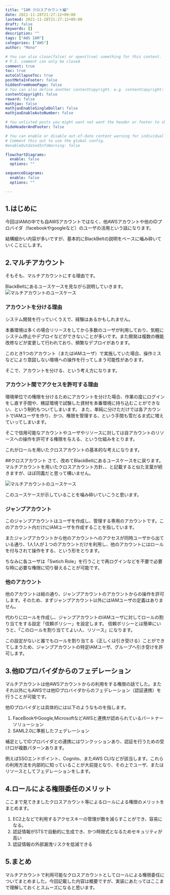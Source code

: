```yaml
---
title: "IAM クロスアカウント編"
date: 2021-11-28T21:27:12+09:00
lastmod: 2021-11-28T21:27:12+09:00
draft: false
keywords: []
description: ""
tags: ["AWS IAM"]
categories: ["AWS"]
author: "Mono"

# You can also close(false) or open(true) something for this content.
# P.S. comment can only be closed
comment: true
toc: true
autoCollapseToc: true
postMetaInFooter: false
hiddenFromHomePage: false
# You can also define another contentCopyright. e.g. contentCopyright: "This is another copyright."
contentCopyright: false
reward: false
mathjax: false
mathjaxEnableSingleDollar: false
mathjaxEnableAutoNumber: false

# You unlisted posts you might want not want the header or footer to show
hideHeaderAndFooter: false

# You can enable or disable out-of-date content warning for individual post.
# Comment this out to use the global config.
#enableOutdatedInfoWarning: false

flowchartDiagrams:
  enable: false
  options: ""

sequenceDiagrams: 
  enable: false
  options: ""

---
```


<!--more-->
## 1.はじめに
今回はIAMの中でも自AWSアカウントではなく、他AWSアカウントや他のIDプロバイダ（facebookやgoogleなど）のユーザの活用という話になります。

結構細かい内容が多いですが、基本的にBlackBeltの説明をベースに嚙み砕いていくことにします。

## 2.マルチアカウント
そもそも、マルチアカウントにする理由です。

BlackBeltにあるユースケースを見ながら説明していきます。
![マルチアカウントのユースケース](/img/iam/iam-06.jpg)

### アカウントを分ける理由
システム開発を行っていくうえで、経験はあるかもしれません。

本番環境は多くの場合リリースをしてから多数のユーザが利用しており、気軽にシステム停止やデプロイなどができないことが多いです。また開発は複数の機能改修などが変更して行われており、頻繁なデプロイがあります。

このとき1つのアカウント（またはIAMユーザ）で実施していた場合、操作ミスなどにより意図しない環境への操作を行ってしまう可能性があります。

そこで、アカウントを分ける、という考え方になります。

### アカウント間でアクセスを許可する理由
環境単位での権限を分けるためにアカウントを分けた場合、作業の度にログインをし直す手間や、検証環境で試験した資材を本番環境に持ち込むことができない、という制約もついてしまいます。
また、単純に分けただけでは各アカウントでIAMユーザを作り、かつ、権限を管理する、という手間も雪だるま式に増えていってしまいます。

そこで信用可能なアカウントやユーザやリソースに対しては自アカウントのリソースへの操作を許可する権限を与える、という仕組みをとります。

これがロールを用いたクロスアカウントの基本的な考えになります。

##クロスアカウント
さて、改めてBlackBeltにあるユースケースをに戻ります。
マルチアカウントを用いたクロスアカウント方針、、と記載すると似た言葉が続きますが、ほぼ同義だと思って構いません。

![マルチアカウントのユースケース](/img/iam/iam-06.jpg)

このユースケースが示していることを噛み砕いていこうと思います。

### ジャンプアカウント
このジャンプアカウントはユーザを作成し、管理する専用のアカウントです。このアカウント内だけにIAMユーザを作成することを指しています。

またジャンプアカウントから他のアカウントへのアクセスが同時ユーザから出ている通り、1人1人が１つのアカウントだけを利用し、他のアカウントにはロールを付与されて操作をする、という形をとります。

ちなみに各ユーザは「Swtich Role」を行うことで再ログインなどを不要で必要な時に必要な権限に切り替えることが可能です。

### 他のアカウント
他のアカウントは絵の通り、ジャンプアカウントのアカウントからの操作を許可します。そのため、まずジャンプアカウント以外にはIAMユーザの定義はありません。

代わりにロールを作成し、ジャンプアカウントのIAMユーザに対してロールの割り当てをする設定「信頼ポリシー」を設定します。
信頼ポリシーとは簡単にいうと、「このロールを割り当ててよい人、リソース」になります。

この設定がないと誰でもロールを割り当てる（正しくは引き受ける）ことができてしまうため、ジャンプアカウントの特定IAMユーザ、グループへ引き受けを許可します。

## 3.他IDプロバイダからのフェデレーション
マルチアカウントは他AWSアカウントからの利用をする権限の話でした。またそれ以外にもAWSでは他IDプロバイダからのフェデレーション（認証連携）を行うことが可能です。

他IDプロバイダとは具体的には以下のようなものを指します。

1. FaceBookやGoogle,MicrosoftなどAWSと連携が認められているパートナーソリューション
2. SAML2.0に準拠したフェデレーション

補足としてIDプロバイダとの連携にはワンクッションあり、認証を行うための受け口が複数パターンあります。

例えばSSOエンドポイント、Cognito、またAWS CLIなどが該当します。これらの利用方法を内部的に知っていることが大前提となり、その上でユーザ、またはリソースとしてフェデレーションをします。

## 4.ロールによる権限委任のメリット
ここまで見てきましたクロスアカウント等によるロールによる権限のメリットをまとめます。

1. EC2上などで利用するアクセスキーの管理が数を減らすことができ、容易になる。
2. 認証情報がSTSで自動的に生成でき、かつ時限式となるためセキュリティが高い
3. 認証情報の外部漏洩リスクを低減できる

## 5.まとめ
マルチアカウントで利用可能なクロスアカウントとしてロールによる権限委任についてまとめました。今回記載した内容は概要ですが、実装にあたってはここまで理解しておくとスムーズになると思います。

